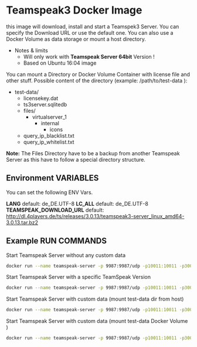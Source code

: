 # Teamspeak3 Docker Image

this image will download, install and start a Teamspek3 Server. You can specify the Download URL or use the default one.
You can also use a Docker Volume as data storage or mount a host directory.

* Notes & limits
  * Will only work with **Teamspeak Server 64bit** Version !
  * Based on Ubuntu 16:04 image


You can mount a Directory or Docker Volume Container with license file and other stuff.
Possible content of the directory (example: /path/to/test-data ):

  * test-data/
    * licensekey.dat
    * ts3server.sqlitedb
    * files/
      * virtualserver_1
        * internal
          * icons
    * query_ip_blacklist.txt
    * query_ip_whitelist.txt

**Note:** The Files Directory have to be a backup from another Teamspeak Server as this have to follow a special directory structure.  

## Environment VARIABLES

You can set the following ENV Vars.

**LANG** default: de_DE.UTF-8
**LC_ALL** default: de_DE.UTF-8
**TEAMSPEAK_DOWNLOAD_URL** default: http://dl.4players.de/ts/releases/3.0.13/teamspeak3-server_linux_amd64-3.0.13.tar.bz2

## Example RUN COMMANDS

Start Teamspeak Server without any custom data

```bash
docker run --name teamspeak-server -p 9987:9987/udp -p10011:10011 -p30033:30033 -d netstack/docker-teamspeak3:latest
```

Start Teamspeak Server with a specific TeamSpeak Version

```bash
docker run --name teamspeak-server -p 9987:9987/udp -p10011:10011 -p30033:30033 -e TEAMSPEAK_DOWNLOAD_URL=http://dl.4players.de/ts/releases/3.0.12/teamspeak3-server_linux_amd64-3.0.12.tar.bz2 -d netstack/docker-teamspeak3:latest
```

Start Teamspeak Server with custom data (mount test-data dir from host)

```bash
docker run --name teamspeak-server -p 9987:9987/udp -p10011:10011 -p30033:30033 -v/path/to/test-data:/data -d netstack/docker-teamspeak3:latest
```

Start Teamspeak Server with custom data (mount test-data Docker Volume )

```bash
docker run --name teamspeak-server -p 9987:9987/udp -p10011:10011 -p30033:30033 -vtest-data:/data -d netstack/docker-teamspeak3:latest
```
